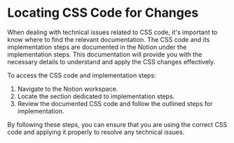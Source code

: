 # Locating CSS Code for Changes

When dealing with technical issues related to CSS code, it's important to know where to find the relevant documentation. The CSS code and its implementation steps are documented in the Notion under the implementation steps. This documentation will provide you with the necessary details to understand and apply the CSS changes effectively.

To access the CSS code and implementation steps:

1. Navigate to the Notion workspace.
2. Locate the section dedicated to implementation steps.
3. Review the documented CSS code and follow the outlined steps for implementation.

By following these steps, you can ensure that you are using the correct CSS code and applying it properly to resolve any technical issues.